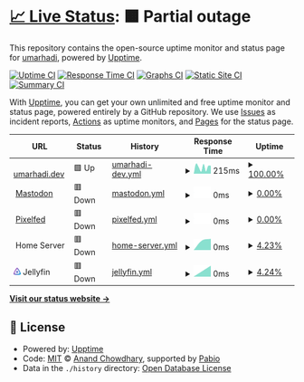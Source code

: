 # [📈 Live Status](https://status.umarhadi.dev): <!--live status--> **🟧 Partial outage**

This repository contains the open-source uptime monitor and status page for [umarhadi](https://umarhadi.dev), powered by [Upptime](https://github.com/upptime/upptime).

[![Uptime CI](https://github.com/umarhadi/upptime/workflows/Uptime%20CI/badge.svg)](https://github.com/umarhadi/upptime/actions?query=workflow%3A%22Uptime+CI%22)
[![Response Time CI](https://github.com/umarhadi/upptime/workflows/Response%20Time%20CI/badge.svg)](https://github.com/umarhadi/upptime/actions?query=workflow%3A%22Response+Time+CI%22)
[![Graphs CI](https://github.com/umarhadi/upptime/workflows/Graphs%20CI/badge.svg)](https://github.com/umarhadi/upptime/actions?query=workflow%3A%22Graphs+CI%22)
[![Static Site CI](https://github.com/umarhadi/upptime/workflows/Static%20Site%20CI/badge.svg)](https://github.com/umarhadi/upptime/actions?query=workflow%3A%22Static+Site+CI%22)
[![Summary CI](https://github.com/umarhadi/upptime/workflows/Summary%20CI/badge.svg)](https://github.com/umarhadi/upptime/actions?query=workflow%3A%22Summary+CI%22)

With [Upptime](https://upptime.js.org), you can get your own unlimited and free uptime monitor and status page, powered entirely by a GitHub repository. We use [Issues](https://github.com/umarhadi/upptime/issues) as incident reports, [Actions](https://github.com/umarhadi/upptime/actions) as uptime monitors, and [Pages](https://status.umarhadi.dev) for the status page.

<!--start: status pages-->
<!-- This summary is generated by Upptime (https://github.com/upptime/upptime) -->
<!-- Do not edit this manually, your changes will be overwritten -->
<!-- prettier-ignore -->
| URL | Status | History | Response Time | Uptime |
| --- | ------ | ------- | ------------- | ------ |
| <img alt="" src="https://icons.duckduckgo.com/ip3/umarhadi.dev.ico" height="13"> [umarhadi.dev](https://umarhadi.dev) | 🟩 Up | [umarhadi-dev.yml](https://github.com/umarhadi/upptime/commits/HEAD/history/umarhadi-dev.yml) | <details><summary><img alt="Response time graph" src="./graphs/umarhadi-dev/response-time-week.png" height="20"> 215ms</summary><br><a href="https://status.umarhadi.dev/history/umarhadi-dev"><img alt="Response time 302" src="https://img.shields.io/endpoint?url=https%3A%2F%2Fraw.githubusercontent.com%2Fumarhadi%2Fupptime%2FHEAD%2Fapi%2Fumarhadi-dev%2Fresponse-time.json"></a><br><a href="https://status.umarhadi.dev/history/umarhadi-dev"><img alt="24-hour response time 263" src="https://img.shields.io/endpoint?url=https%3A%2F%2Fraw.githubusercontent.com%2Fumarhadi%2Fupptime%2FHEAD%2Fapi%2Fumarhadi-dev%2Fresponse-time-day.json"></a><br><a href="https://status.umarhadi.dev/history/umarhadi-dev"><img alt="7-day response time 215" src="https://img.shields.io/endpoint?url=https%3A%2F%2Fraw.githubusercontent.com%2Fumarhadi%2Fupptime%2FHEAD%2Fapi%2Fumarhadi-dev%2Fresponse-time-week.json"></a><br><a href="https://status.umarhadi.dev/history/umarhadi-dev"><img alt="30-day response time 235" src="https://img.shields.io/endpoint?url=https%3A%2F%2Fraw.githubusercontent.com%2Fumarhadi%2Fupptime%2FHEAD%2Fapi%2Fumarhadi-dev%2Fresponse-time-month.json"></a><br><a href="https://status.umarhadi.dev/history/umarhadi-dev"><img alt="1-year response time 302" src="https://img.shields.io/endpoint?url=https%3A%2F%2Fraw.githubusercontent.com%2Fumarhadi%2Fupptime%2FHEAD%2Fapi%2Fumarhadi-dev%2Fresponse-time-year.json"></a></details> | <details><summary><a href="https://status.umarhadi.dev/history/umarhadi-dev">100.00%</a></summary><a href="https://status.umarhadi.dev/history/umarhadi-dev"><img alt="All-time uptime 100.00%" src="https://img.shields.io/endpoint?url=https%3A%2F%2Fraw.githubusercontent.com%2Fumarhadi%2Fupptime%2FHEAD%2Fapi%2Fumarhadi-dev%2Fuptime.json"></a><br><a href="https://status.umarhadi.dev/history/umarhadi-dev"><img alt="24-hour uptime 100.00%" src="https://img.shields.io/endpoint?url=https%3A%2F%2Fraw.githubusercontent.com%2Fumarhadi%2Fupptime%2FHEAD%2Fapi%2Fumarhadi-dev%2Fuptime-day.json"></a><br><a href="https://status.umarhadi.dev/history/umarhadi-dev"><img alt="7-day uptime 100.00%" src="https://img.shields.io/endpoint?url=https%3A%2F%2Fraw.githubusercontent.com%2Fumarhadi%2Fupptime%2FHEAD%2Fapi%2Fumarhadi-dev%2Fuptime-week.json"></a><br><a href="https://status.umarhadi.dev/history/umarhadi-dev"><img alt="30-day uptime 100.00%" src="https://img.shields.io/endpoint?url=https%3A%2F%2Fraw.githubusercontent.com%2Fumarhadi%2Fupptime%2FHEAD%2Fapi%2Fumarhadi-dev%2Fuptime-month.json"></a><br><a href="https://status.umarhadi.dev/history/umarhadi-dev"><img alt="1-year uptime 100.00%" src="https://img.shields.io/endpoint?url=https%3A%2F%2Fraw.githubusercontent.com%2Fumarhadi%2Fupptime%2FHEAD%2Fapi%2Fumarhadi-dev%2Fuptime-year.json"></a></details>
| <img alt="" src="https://icons.duckduckgo.com/ip3/kawakawa.fun.ico" height="13"> [Mastodon](https://kawakawa.fun) | 🟥 Down | [mastodon.yml](https://github.com/umarhadi/upptime/commits/HEAD/history/mastodon.yml) | <details><summary><img alt="Response time graph" src="./graphs/mastodon/response-time-week.png" height="20"> 0ms</summary><br><a href="https://status.umarhadi.dev/history/mastodon"><img alt="Response time 728" src="https://img.shields.io/endpoint?url=https%3A%2F%2Fraw.githubusercontent.com%2Fumarhadi%2Fupptime%2FHEAD%2Fapi%2Fmastodon%2Fresponse-time.json"></a><br><a href="https://status.umarhadi.dev/history/mastodon"><img alt="24-hour response time 0" src="https://img.shields.io/endpoint?url=https%3A%2F%2Fraw.githubusercontent.com%2Fumarhadi%2Fupptime%2FHEAD%2Fapi%2Fmastodon%2Fresponse-time-day.json"></a><br><a href="https://status.umarhadi.dev/history/mastodon"><img alt="7-day response time 0" src="https://img.shields.io/endpoint?url=https%3A%2F%2Fraw.githubusercontent.com%2Fumarhadi%2Fupptime%2FHEAD%2Fapi%2Fmastodon%2Fresponse-time-week.json"></a><br><a href="https://status.umarhadi.dev/history/mastodon"><img alt="30-day response time 0" src="https://img.shields.io/endpoint?url=https%3A%2F%2Fraw.githubusercontent.com%2Fumarhadi%2Fupptime%2FHEAD%2Fapi%2Fmastodon%2Fresponse-time-month.json"></a><br><a href="https://status.umarhadi.dev/history/mastodon"><img alt="1-year response time 728" src="https://img.shields.io/endpoint?url=https%3A%2F%2Fraw.githubusercontent.com%2Fumarhadi%2Fupptime%2FHEAD%2Fapi%2Fmastodon%2Fresponse-time-year.json"></a></details> | <details><summary><a href="https://status.umarhadi.dev/history/mastodon">0.00%</a></summary><a href="https://status.umarhadi.dev/history/mastodon"><img alt="All-time uptime 97.55%" src="https://img.shields.io/endpoint?url=https%3A%2F%2Fraw.githubusercontent.com%2Fumarhadi%2Fupptime%2FHEAD%2Fapi%2Fmastodon%2Fuptime.json"></a><br><a href="https://status.umarhadi.dev/history/mastodon"><img alt="24-hour uptime 0.00%" src="https://img.shields.io/endpoint?url=https%3A%2F%2Fraw.githubusercontent.com%2Fumarhadi%2Fupptime%2FHEAD%2Fapi%2Fmastodon%2Fuptime-day.json"></a><br><a href="https://status.umarhadi.dev/history/mastodon"><img alt="7-day uptime 0.00%" src="https://img.shields.io/endpoint?url=https%3A%2F%2Fraw.githubusercontent.com%2Fumarhadi%2Fupptime%2FHEAD%2Fapi%2Fmastodon%2Fuptime-week.json"></a><br><a href="https://status.umarhadi.dev/history/mastodon"><img alt="30-day uptime 71.71%" src="https://img.shields.io/endpoint?url=https%3A%2F%2Fraw.githubusercontent.com%2Fumarhadi%2Fupptime%2FHEAD%2Fapi%2Fmastodon%2Fuptime-month.json"></a><br><a href="https://status.umarhadi.dev/history/mastodon"><img alt="1-year uptime 97.55%" src="https://img.shields.io/endpoint?url=https%3A%2F%2Fraw.githubusercontent.com%2Fumarhadi%2Fupptime%2FHEAD%2Fapi%2Fmastodon%2Fuptime-year.json"></a></details>
| <img alt="" src="https://icons.duckduckgo.com/ip3/pixelfed.kawakawa.fun.ico" height="13"> [Pixelfed](https://pixelfed.kawakawa.fun) | 🟥 Down | [pixelfed.yml](https://github.com/umarhadi/upptime/commits/HEAD/history/pixelfed.yml) | <details><summary><img alt="Response time graph" src="./graphs/pixelfed/response-time-week.png" height="20"> 0ms</summary><br><a href="https://status.umarhadi.dev/history/pixelfed"><img alt="Response time 2596" src="https://img.shields.io/endpoint?url=https%3A%2F%2Fraw.githubusercontent.com%2Fumarhadi%2Fupptime%2FHEAD%2Fapi%2Fpixelfed%2Fresponse-time.json"></a><br><a href="https://status.umarhadi.dev/history/pixelfed"><img alt="24-hour response time 0" src="https://img.shields.io/endpoint?url=https%3A%2F%2Fraw.githubusercontent.com%2Fumarhadi%2Fupptime%2FHEAD%2Fapi%2Fpixelfed%2Fresponse-time-day.json"></a><br><a href="https://status.umarhadi.dev/history/pixelfed"><img alt="7-day response time 0" src="https://img.shields.io/endpoint?url=https%3A%2F%2Fraw.githubusercontent.com%2Fumarhadi%2Fupptime%2FHEAD%2Fapi%2Fpixelfed%2Fresponse-time-week.json"></a><br><a href="https://status.umarhadi.dev/history/pixelfed"><img alt="30-day response time 0" src="https://img.shields.io/endpoint?url=https%3A%2F%2Fraw.githubusercontent.com%2Fumarhadi%2Fupptime%2FHEAD%2Fapi%2Fpixelfed%2Fresponse-time-month.json"></a><br><a href="https://status.umarhadi.dev/history/pixelfed"><img alt="1-year response time 2596" src="https://img.shields.io/endpoint?url=https%3A%2F%2Fraw.githubusercontent.com%2Fumarhadi%2Fupptime%2FHEAD%2Fapi%2Fpixelfed%2Fresponse-time-year.json"></a></details> | <details><summary><a href="https://status.umarhadi.dev/history/pixelfed">0.00%</a></summary><a href="https://status.umarhadi.dev/history/pixelfed"><img alt="All-time uptime 97.55%" src="https://img.shields.io/endpoint?url=https%3A%2F%2Fraw.githubusercontent.com%2Fumarhadi%2Fupptime%2FHEAD%2Fapi%2Fpixelfed%2Fuptime.json"></a><br><a href="https://status.umarhadi.dev/history/pixelfed"><img alt="24-hour uptime 0.00%" src="https://img.shields.io/endpoint?url=https%3A%2F%2Fraw.githubusercontent.com%2Fumarhadi%2Fupptime%2FHEAD%2Fapi%2Fpixelfed%2Fuptime-day.json"></a><br><a href="https://status.umarhadi.dev/history/pixelfed"><img alt="7-day uptime 0.00%" src="https://img.shields.io/endpoint?url=https%3A%2F%2Fraw.githubusercontent.com%2Fumarhadi%2Fupptime%2FHEAD%2Fapi%2Fpixelfed%2Fuptime-week.json"></a><br><a href="https://status.umarhadi.dev/history/pixelfed"><img alt="30-day uptime 71.71%" src="https://img.shields.io/endpoint?url=https%3A%2F%2Fraw.githubusercontent.com%2Fumarhadi%2Fupptime%2FHEAD%2Fapi%2Fpixelfed%2Fuptime-month.json"></a><br><a href="https://status.umarhadi.dev/history/pixelfed"><img alt="1-year uptime 97.55%" src="https://img.shields.io/endpoint?url=https%3A%2F%2Fraw.githubusercontent.com%2Fumarhadi%2Fupptime%2FHEAD%2Fapi%2Fpixelfed%2Fuptime-year.json"></a></details>
| <img alt="" src="https://static.thenounproject.com/png/1306725-200.png" height="13"> Home Server | 🟥 Down | [home-server.yml](https://github.com/umarhadi/upptime/commits/HEAD/history/home-server.yml) | <details><summary><img alt="Response time graph" src="./graphs/home-server/response-time-week.png" height="20"> 0ms</summary><br><a href="https://status.umarhadi.dev/history/home-server"><img alt="Response time 323" src="https://img.shields.io/endpoint?url=https%3A%2F%2Fraw.githubusercontent.com%2Fumarhadi%2Fupptime%2FHEAD%2Fapi%2Fhome-server%2Fresponse-time.json"></a><br><a href="https://status.umarhadi.dev/history/home-server"><img alt="24-hour response time 0" src="https://img.shields.io/endpoint?url=https%3A%2F%2Fraw.githubusercontent.com%2Fumarhadi%2Fupptime%2FHEAD%2Fapi%2Fhome-server%2Fresponse-time-day.json"></a><br><a href="https://status.umarhadi.dev/history/home-server"><img alt="7-day response time 0" src="https://img.shields.io/endpoint?url=https%3A%2F%2Fraw.githubusercontent.com%2Fumarhadi%2Fupptime%2FHEAD%2Fapi%2Fhome-server%2Fresponse-time-week.json"></a><br><a href="https://status.umarhadi.dev/history/home-server"><img alt="30-day response time 365" src="https://img.shields.io/endpoint?url=https%3A%2F%2Fraw.githubusercontent.com%2Fumarhadi%2Fupptime%2FHEAD%2Fapi%2Fhome-server%2Fresponse-time-month.json"></a><br><a href="https://status.umarhadi.dev/history/home-server"><img alt="1-year response time 323" src="https://img.shields.io/endpoint?url=https%3A%2F%2Fraw.githubusercontent.com%2Fumarhadi%2Fupptime%2FHEAD%2Fapi%2Fhome-server%2Fresponse-time-year.json"></a></details> | <details><summary><a href="https://status.umarhadi.dev/history/home-server">4.23%</a></summary><a href="https://status.umarhadi.dev/history/home-server"><img alt="All-time uptime 98.08%" src="https://img.shields.io/endpoint?url=https%3A%2F%2Fraw.githubusercontent.com%2Fumarhadi%2Fupptime%2FHEAD%2Fapi%2Fhome-server%2Fuptime.json"></a><br><a href="https://status.umarhadi.dev/history/home-server"><img alt="24-hour uptime 0.00%" src="https://img.shields.io/endpoint?url=https%3A%2F%2Fraw.githubusercontent.com%2Fumarhadi%2Fupptime%2FHEAD%2Fapi%2Fhome-server%2Fuptime-day.json"></a><br><a href="https://status.umarhadi.dev/history/home-server"><img alt="7-day uptime 4.23%" src="https://img.shields.io/endpoint?url=https%3A%2F%2Fraw.githubusercontent.com%2Fumarhadi%2Fupptime%2FHEAD%2Fapi%2Fhome-server%2Fuptime-week.json"></a><br><a href="https://status.umarhadi.dev/history/home-server"><img alt="30-day uptime 77.96%" src="https://img.shields.io/endpoint?url=https%3A%2F%2Fraw.githubusercontent.com%2Fumarhadi%2Fupptime%2FHEAD%2Fapi%2Fhome-server%2Fuptime-month.json"></a><br><a href="https://status.umarhadi.dev/history/home-server"><img alt="1-year uptime 98.08%" src="https://img.shields.io/endpoint?url=https%3A%2F%2Fraw.githubusercontent.com%2Fumarhadi%2Fupptime%2FHEAD%2Fapi%2Fhome-server%2Fuptime-year.json"></a></details>
| <img alt="" src="https://github.com/walkxcode/dashboard-icons/raw/main/svg/jellyfin.svg" height="13"> Jellyfin | 🟥 Down | [jellyfin.yml](https://github.com/umarhadi/upptime/commits/HEAD/history/jellyfin.yml) | <details><summary><img alt="Response time graph" src="./graphs/jellyfin/response-time-week.png" height="20"> 0ms</summary><br><a href="https://status.umarhadi.dev/history/jellyfin"><img alt="Response time 511" src="https://img.shields.io/endpoint?url=https%3A%2F%2Fraw.githubusercontent.com%2Fumarhadi%2Fupptime%2FHEAD%2Fapi%2Fjellyfin%2Fresponse-time.json"></a><br><a href="https://status.umarhadi.dev/history/jellyfin"><img alt="24-hour response time 0" src="https://img.shields.io/endpoint?url=https%3A%2F%2Fraw.githubusercontent.com%2Fumarhadi%2Fupptime%2FHEAD%2Fapi%2Fjellyfin%2Fresponse-time-day.json"></a><br><a href="https://status.umarhadi.dev/history/jellyfin"><img alt="7-day response time 0" src="https://img.shields.io/endpoint?url=https%3A%2F%2Fraw.githubusercontent.com%2Fumarhadi%2Fupptime%2FHEAD%2Fapi%2Fjellyfin%2Fresponse-time-week.json"></a><br><a href="https://status.umarhadi.dev/history/jellyfin"><img alt="30-day response time 236" src="https://img.shields.io/endpoint?url=https%3A%2F%2Fraw.githubusercontent.com%2Fumarhadi%2Fupptime%2FHEAD%2Fapi%2Fjellyfin%2Fresponse-time-month.json"></a><br><a href="https://status.umarhadi.dev/history/jellyfin"><img alt="1-year response time 511" src="https://img.shields.io/endpoint?url=https%3A%2F%2Fraw.githubusercontent.com%2Fumarhadi%2Fupptime%2FHEAD%2Fapi%2Fjellyfin%2Fresponse-time-year.json"></a></details> | <details><summary><a href="https://status.umarhadi.dev/history/jellyfin">4.24%</a></summary><a href="https://status.umarhadi.dev/history/jellyfin"><img alt="All-time uptime 98.09%" src="https://img.shields.io/endpoint?url=https%3A%2F%2Fraw.githubusercontent.com%2Fumarhadi%2Fupptime%2FHEAD%2Fapi%2Fjellyfin%2Fuptime.json"></a><br><a href="https://status.umarhadi.dev/history/jellyfin"><img alt="24-hour uptime 0.00%" src="https://img.shields.io/endpoint?url=https%3A%2F%2Fraw.githubusercontent.com%2Fumarhadi%2Fupptime%2FHEAD%2Fapi%2Fjellyfin%2Fuptime-day.json"></a><br><a href="https://status.umarhadi.dev/history/jellyfin"><img alt="7-day uptime 4.24%" src="https://img.shields.io/endpoint?url=https%3A%2F%2Fraw.githubusercontent.com%2Fumarhadi%2Fupptime%2FHEAD%2Fapi%2Fjellyfin%2Fuptime-week.json"></a><br><a href="https://status.umarhadi.dev/history/jellyfin"><img alt="30-day uptime 77.97%" src="https://img.shields.io/endpoint?url=https%3A%2F%2Fraw.githubusercontent.com%2Fumarhadi%2Fupptime%2FHEAD%2Fapi%2Fjellyfin%2Fuptime-month.json"></a><br><a href="https://status.umarhadi.dev/history/jellyfin"><img alt="1-year uptime 98.09%" src="https://img.shields.io/endpoint?url=https%3A%2F%2Fraw.githubusercontent.com%2Fumarhadi%2Fupptime%2FHEAD%2Fapi%2Fjellyfin%2Fuptime-year.json"></a></details>

<!--end: status pages-->

[**Visit our status website →**](https://status.umarhadi.dev)

## 📄 License

- Powered by: [Upptime](https://github.com/upptime/upptime)
- Code: [MIT](./LICENSE) © [Anand Chowdhary](https://anandchowdhary.com), supported by [Pabio](https://pabio.com)
- Data in the `./history` directory: [Open Database License](https://opendatacommons.org/licenses/odbl/1-0/)
